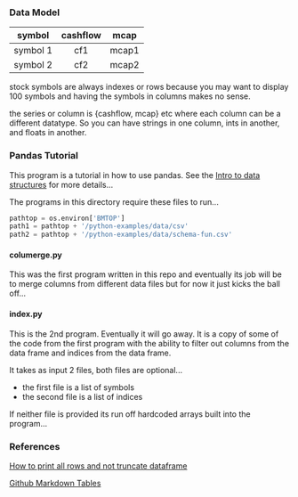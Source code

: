 
### Data Model

| symbol | cashflow | mcap |
| :----: | :------: | :--: |
| symbol 1 | cf1 | mcap1 |
| symbol 2 | cf2 | mcap2 |

stock symbols are always indexes or rows because you may want to display 100 symbols and having the symbols in columns makes no sense.

the series or column is {cashflow, mcap} etc where each column can be a different datatype.  So you can have strings in one column, ints in another, and floats in another.

### Pandas Tutorial

This program is a tutorial in how to use pandas.
See the
[Intro to data structures](https://pandas.pydata.org/docs/user_guide/dsintro.html) for more details...

The programs in this directory require these files to run...

```python
pathtop = os.environ['BMTOP']
path1 = pathtop + '/python-examples/data/csv'
path2 = pathtop + '/python-examples/data/schema-fun.csv'
```

#### columerge.py
This was the first program written in this repo and eventually
its job will be to merge columns from different data files but
for now it just kicks the ball off...

#### index.py
This is the 2nd program.  Eventually it will go away.  It is
a copy of some of the code from the first program with the ability to filter out
columns from the data frame and indices from the data frame.

It takes as input 2 files, both files are optional...
* the first file is a list of symbols
* the second file is a list of indices

If neither file is provided its run off hardcoded arrays
built into the program...

### References
[How to print all rows and not truncate dataframe](https://thispointer.com/python-pandas-how-to-display-full-dataframe-i-e-print-all-rows-columns-without-truncation/)

[Github Markdown Tables](https://www.pluralsight.com/guides/working-tables-github-markdown)
